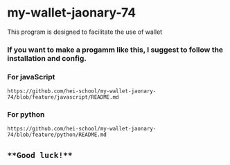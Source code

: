 # my-wallet-jaonary-74


This program is designed to facilitate the use of wallet

### If you want to make a progamm like this, I suggest to follow the installation and config.

### For javaScript

    https://github.com/hei-school/my-wallet-jaonary-74/blob/feature/javascript/README.md


### For python
    https://github.com/hei-school/my-wallet-jaonary-74/blob/feature/python/README.md

## `**Good luck!**`
